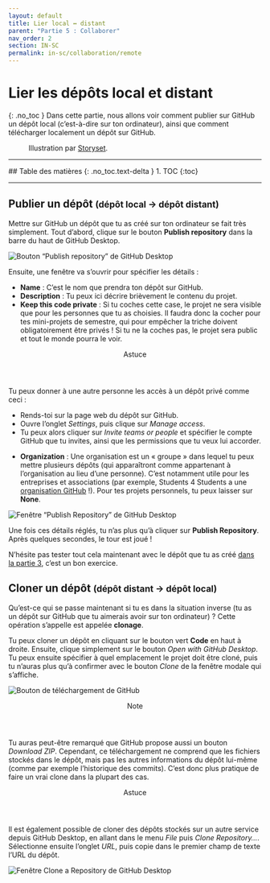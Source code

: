 ```yaml
---
layout: default
title: Lier local ↔ distant
parent: "Partie 5 : Collaborer"
nav_order: 2
section: IN-SC
permalink: in-sc/collaboration/remote
---
```


# Lier les dépôts local et distant
{: .no_toc }
Dans cette partie, nous allons voir comment publier sur GitHub un dépôt local (c’est-à-dire sur ton ordinateur), ainsi que comment télécharger localement un dépôt sur GitHub.

<figure>
  <img src="/assets/storyset-duplicate.svg" alt="">
  <figcaption>Illustration par <a href="https://storyset.com" target="_blank">Storyset</a>.</figcaption>
</figure>

<hr>
## Table des matières
{: .no_toc.text-delta }
1. TOC
{:toc}
<hr>

## Publier un dépôt <small>(dépôt local → dépôt distant)</small>
Mettre sur GitHub un dépôt que tu as créé sur ton ordinateur se fait très simplement. Tout d’abord, clique sur le bouton **Publish repository** dans la barre du haut de GitHub Desktop.

![Bouton “Publish repository” de GitHub Desktop](/assets/publish-button.png)

Ensuite, une fenêtre va s’ouvrir pour spécifier les détails :

* **Name** : C’est le nom que prendra ton dépôt sur GitHub.
* **Description** : Tu peux ici décrire brièvement le contenu du projet.
* **Keep this code private** : Si tu coches cette case, le projet ne sera visible que pour les personnes que tu as choisies. Il faudra donc la cocher pour tes mini-projets de semestre, qui pour empêcher la triche doivent obligatoirement être privés ! Si tu ne la coches pas, le projet sera public et tout le monde pourra le voir.

<div class="tip indent">
  <header>Astuce</header>
  <p>Tu peux donner à une autre personne les accès à un dépôt privé comme ceci :</p>
  <ul>
    <li>Rends-toi sur la page web du dépôt sur GitHub.</li>
    <li>Ouvre l’onglet <em>Settings</em>, puis clique sur <em>Manage access</em>.</li>
    <li>Tu peux alors cliquer sur <em>Invite teams or people</em> et spécifier le compte GitHub que tu invites, ainsi que les permissions que tu veux lui accorder.</li>
  </ul>
</div>

* **Organization** : Une organisation est un « groupe » dans lequel tu peux mettre plusieurs dépôts (qui apparaîtront comme appartenant à l’organisation au lieu d’une personne). C’est notamment utile pour les entreprises et associations (par exemple, Students 4 Students a une <a href="https://github.com/students-4-students/" target="_blank">organisation GitHub</a> !). Pour tes projets personnels, tu peux laisser sur **None**.

![Fenêtre “Publish Repository” de GitHub Desktop](/assets/publish-details.png)

Une fois ces détails réglés, tu n’as plus qu’à cliquer sur **Publish Repository**. Après quelques secondes, le tour est joué !

N’hésite pas tester tout cela maintenant avec le dépôt que tu as créé [dans la partie 3](../git-intro/init), c’est un bon exercice.

## Cloner un dépôt <small>(dépôt distant → dépôt local)</small>
Qu’est-ce qui se passe maintenant si tu es dans la situation inverse (tu as un dépôt sur GitHub que tu aimerais avoir sur ton ordinateur) ? Cette opération s’appelle est appelée **clonage**.

Tu peux cloner un dépôt en cliquant sur le bouton vert **Code** en haut à droite. Ensuite, clique simplement sur le bouton *Open with GitHub Desktop*. Tu peux ensuite spécifier à quel emplacement le projet doit être cloné, puis tu n’auras plus qu’à confirmer avec le bouton *Clone* de la fenêtre modale qui s’affiche.

![Bouton de téléchargement de GitHub](/assets/gh-clone.png)

<div class="note">
  <header>Note</header>
  <p>Tu auras peut-être remarqué que GitHub propose aussi un bouton <em>Download ZIP</em>. Cependant, ce téléchargement ne comprend que les fichiers stockés dans le dépôt, mais pas les autres informations du dépôt lui-même (comme par exemple l’historique des commits). C’est donc plus pratique de faire un vrai clone dans la plupart des cas.</p>
</div>

<div class="tip">
  <header>Astuce</header>

  <p>Il est également possible de cloner des dépôts stockés sur un autre service depuis GitHub Desktop, en allant dans le menu <em>File</em> puis <em>Clone Repository…</em>. Sélectionne ensuite l’onglet <em>URL</em>, puis copie dans le premier champ de texte l’URL du dépôt.</p>

  <img src="/assets/ghd-clone.png" alt="Fenêtre Clone a Repository de GitHub Desktop">
</div>
